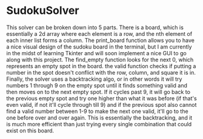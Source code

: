 # SudokuSolver
This solver can be broken down into 5 parts. There is a board, which is essentially a 2d array where each element is a row, and the nth element of each inner list forms a column. The print_board function allows you to have a nice visual design of the sudoku board in the terminal, but I am currently in the midst of learning Tkinter and will soon implement a nice GUI to go along with this project. The find_empty function looks for the next 0, which represents an empty spot in the board. the valid function checks if putting a number in the spot doesn't conflict with the row, column, and square it is in. Finally, the solver uses a backtracking algo, or in other words it will try numbers 1 through 9 on the empty spot until it finds something valid and then moves on to the next empty spot. If it cycles past 9, it will go back to the previous empty spot and try one higher than what it was before (if that's even valid, if not it'll cycle through till 9) and if the previous spot also cannot find a valid number between 1-9 to make the next one valid, it'll go to the one before over and over again. This is essentially the backtracking, and it is much more efficient than just trying every single combination that could exist on this board. 
